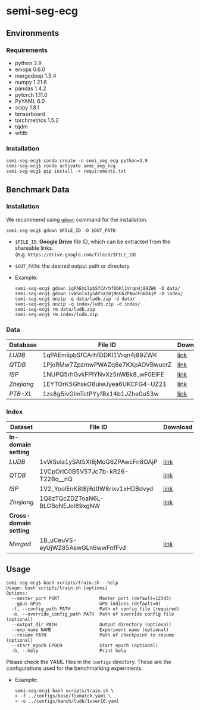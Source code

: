 # semi-seg-ecg
## Environments
### Requirements
- python 3.9
- einops 0.6.0
- mergedeep 1.3.4
- numpy 1.21.6
- pandas 1.4.2
- pytorch 1.11.0
- PyYAML 6.0
- scipy 1.8.1
- tensorboard
- torchmetrics 1.5.2
- tqdm
- wfdb

### Installation
```console
semi-seg-ecg$ conda create -n semi_seg_ecg python=3.9
semi-seg-ecg$ conda activate semi_seg_ecg
semi-seg-ecg$ pip install -r requirements.txt
```

## Benchmark Data
### Installation
We recommend using [`gdown`](https://github.com/wkentaro/gdown) command for the installation.

```console
semi-seg-ecg$ gdown $FILE_ID -O $OUT_PATH
```
- `$FILE_ID`: __Google Drive__ file ID, which can be extracted from the shareable links.<br>
  (e.g. `https://drive.google.com/file/d/$FILE_ID`)
- `$OUT_PATH`: the desired output path or directory.

- Example:
  ```console
  semi-seg-ecg$ gdown 1qPAEmilpbSfCArhfDDKl1Vrqn4j89ZWK -O data/
  semi-seg-ecg$ gdown 1vWSola1ySAt5XI8jMoG6ZPAwcFn8OAjP -O index/
  semi-seg-ecg$ unzip -q data/ludb.zip -d data/
  semi-seg-ecg$ unzip -q index/ludb.zip -d index/
  semi-seg-ecg$ rm data/ludb.zip
  semi-seg-ecg$ rm index/ludb.zip
  ```

### Data
| **Database** | **File ID**                              | **Download** |
|--------------|-------------------------------------------|--------------|
| *LUDB*       | 1qPAEmilpbSfCArhfDDKl1Vrqn4j89ZWK         | [link](https://drive.google.com/file/d/1qPAEmilpbSfCArhfDDKl1Vrqn4j89ZWK) |
| *QTDB*       | 1PjoRMw7ZpzmwPWAZq8e7KXpAOVBwucrZ         | [link](https://drive.google.com/file/d/1PjoRMw7ZpzmwPWAZq8e7KXpAOVBwucrZ) |
| *ISP*        | 1NUPQ5rhGvkFPIYNvXz5nWBk8_wF0EIFE         | [link](https://drive.google.com/file/d/1NUPQ5rhGvkFPIYNvXz5nWBk8_wF0EIFE) |
| *Zhejiang*   | 1EYTOrK5GhskO8ulwJyea6UKCFG4-UZ21         | [link](https://drive.google.com/file/d/1EYTOrK5GhskO8ulwJyea6UKCFG4-UZ21) |
| *PTB-XL*     | 1zs8g5ivGImTctPYyfBx14b1JZhe0u53w         | [link](https://drive.google.com/file/d/1zs8g5ivGImTctPYyfBx14b1JZhe0u53w) |

### Index
| **Dataset** | **File ID** | **Download** |
|-------------|-------------|--------------|
| **In-domain setting** |||
| *LUDB*      | 1vWSola1ySAt5XI8jMoG6ZPAwcFn8OAjP | [link](https://drive.google.com/file/d/1vWSola1ySAt5XI8jMoG6ZPAwcFn8OAjP) |
| *QTDB*      | 1VCpOrIC0B5V57Jc7b-kR26-T22Bq__nQ | [link](https://drive.google.com/file/d/1VCpOrIC0B5V57Jc7b-kR26-T22Bq__nQ) |
| *ISP*       | 1V2_YoolEnK8I8jRd0W8rixv1xHDBdvyd | [link](https://drive.google.com/file/d/1V2_YoolEnK8I8jRd0W8rixv1xHDBdvyd) |
| *Zhejiang*  | 1Q8zTQcZDZToaN6L-BLOBoNEJol89xgNW | [link](https://drive.google.com/file/d/1Q8zTQcZDZToaN6L-BLOBoNEJol89xgNW) |
| **Cross-domain setting** |||
| *Merged*    | 1B_uCeuVS-eyUjWZ85AswGLn6wwFnfFvd | [link](https://drive.google.com/file/d/1B_uCeuVS-eyUjWZ85AswGLn6wwFnfFvd) |

## Usage
```console
semi-seg-ecg$ bash scripts/train.sh --help
Usage: bash scripts/train.sh [options]
Options:
  --master_port PORT               Master port (default=12345)
  --gpus GPUS                      GPU indices (default=0)
  -f, --config_path PATH           Path of config file (required)
  -o, --override_config_path PATH  Path of override config file (optional)
  --output_dir PATH                Output directory (optional)
  --exp_name NAME                  Experiment name (optional)
  --resume PATH                    Path of checkpoint to resume (optional)
  --start_epoch EPOCH              Start epoch (optional)
  -h, --help                       Print help
```
Please check the YAML files in the `configs` directory. These are the configurations used for the benchmarking experiments.

- Example: 
  ```console
  semi-seg-ecg$ bash scripts/train.sh \
  > -f ../configs/base/fixmatch.yaml \
  > -o ../configs/bench/ludb/1over16.yaml
  ```
